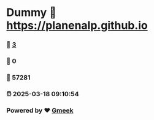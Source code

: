 # Dummy :link: https://planenalp.github.io 
### :page_facing_up: [3](https://planenalp.github.io/tag.html) 
### :speech_balloon: 0 
### :hibiscus: 57281 
### :alarm_clock: 2025-03-18 09:10:54 
### Powered by :heart: [Gmeek](https://github.com/Meekdai/Gmeek)
